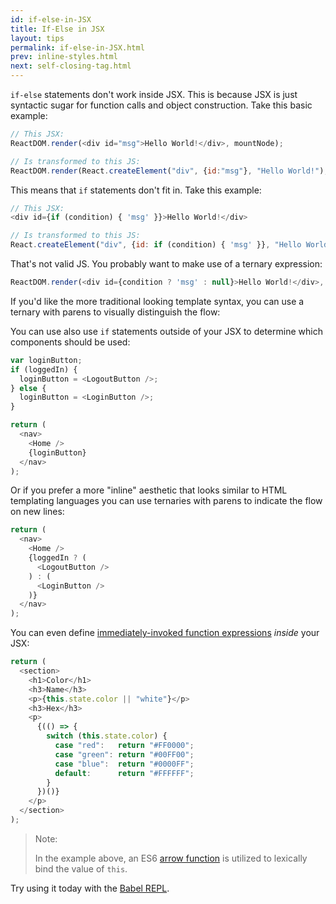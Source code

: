 ```yaml
---
id: if-else-in-JSX
title: If-Else in JSX
layout: tips
permalink: if-else-in-JSX.html
prev: inline-styles.html
next: self-closing-tag.html
---
```


`if-else` statements don't work inside JSX. This is because JSX is just syntactic sugar for function calls and object construction. Take this basic example:

```js
// This JSX:
ReactDOM.render(<div id="msg">Hello World!</div>, mountNode);

// Is transformed to this JS:
ReactDOM.render(React.createElement("div", {id:"msg"}, "Hello World!"), mountNode);
```

This means that `if` statements don't fit in. Take this example:

```js
// This JSX:
<div id={if (condition) { 'msg' }}>Hello World!</div>

// Is transformed to this JS:
React.createElement("div", {id: if (condition) { 'msg' }}, "Hello World!");
```

That's not valid JS. You probably want to make use of a ternary expression:

```js
ReactDOM.render(<div id={condition ? 'msg' : null}>Hello World!</div>, mountNode);
```

If you'd like the more traditional looking template syntax, you can use a ternary with parens to visually distinguish the flow:

You can use also use `if` statements outside of your JSX to determine which components should be used:

```js
var loginButton;
if (loggedIn) {
  loginButton = <LogoutButton />;
} else {
  loginButton = <LoginButton />;
}

return (
  <nav>
    <Home />
    {loginButton}
  </nav>
);
```

Or if you prefer a more "inline" aesthetic that looks similar to HTML templating languages you can use ternaries with parens to indicate the flow on new lines:

```js
return (
  <nav>
    <Home />
    {loggedIn ? (
      <LogoutButton />
    ) : (
      <LoginButton />
    )}
  </nav>
);
```

You can even define [immediately-invoked function expressions](https://en.wikipedia.org/wiki/Immediately-invoked_function_expression) _inside_ your JSX:

```js
return (
  <section>
    <h1>Color</h1>
    <h3>Name</h3>
    <p>{this.state.color || "white"}</p>
    <h3>Hex</h3>
    <p>
      {(() => {
        switch (this.state.color) {
          case "red":   return "#FF0000";
          case "green": return "#00FF00";
          case "blue":  return "#0000FF";
          default:      return "#FFFFFF";
        }
      })()}
    </p>
  </section>
);
```

> Note:
>
> In the example above, an ES6 [arrow function](https://developer.mozilla.org/en-US/docs/Web/JavaScript/Reference/Functions/Arrow_functions) is utilized to lexically bind the value of `this`.

Try using it today with the [Babel REPL](https://babeljs.io/repl/).
